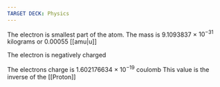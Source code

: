 ```yaml
---
TARGET DECK: Physics
---
```

The electron is smallest part of the atom. The mass is 9.1093837 × $10^{-31}$ kilograms or 0.00055 [[amu|u]]

The electron is negatively charged

The electrons charge is 1.602176634 × $10^{-19}$ coulomb
This value is the inverse of the [[Proton]] 

